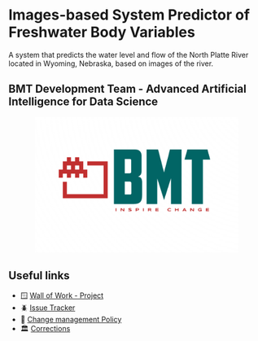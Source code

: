 
# Images-based System Predictor of Freshwater Body Variables
A system that predicts the water level and flow of the North Platte River located in Wyoming, Nebraska, based on images of the river.

## BMT Development Team - Advanced Artificial Intelligence for Data Science
<p align="center">
    <img src="https://github.com/NoMolestar/Driving-Behavior-IA/blob/main/.github/images/LogoBMT.PNG" alt="logo-bmt" width="400"/>
</p>

## Useful links
- 🪟 [Wall of Work - Project](https://github.com/users/NoMolestar/projects/1)
- 🪲 [Issue Tracker](https://github.com/NoMolestar/Driving-Behavior-IA/issues)
- 📑 [Change management Policy](.github/CONTRIBUTING.md)
- 🏛️ [Corrections](Corrections.md)

